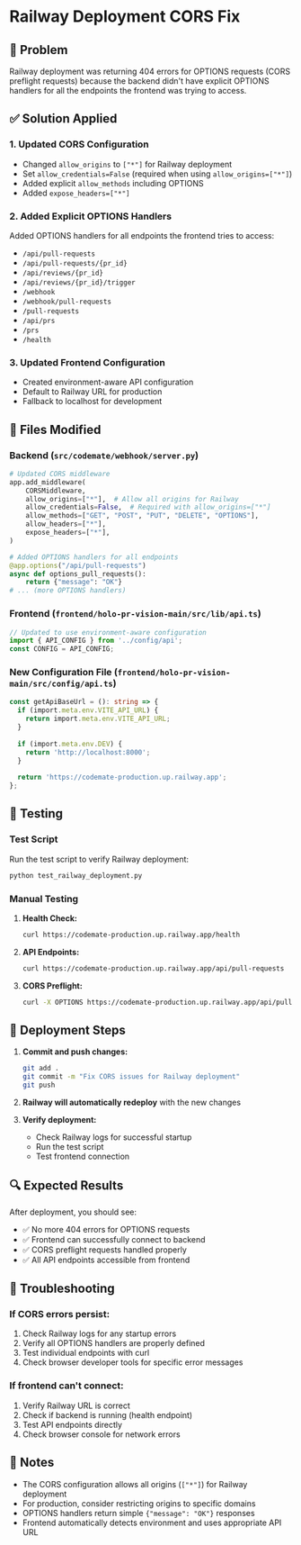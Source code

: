 # Railway Deployment CORS Fix

## 🚨 Problem
Railway deployment was returning 404 errors for OPTIONS requests (CORS preflight requests) because the backend didn't have explicit OPTIONS handlers for all the endpoints the frontend was trying to access.

## ✅ Solution Applied

### 1. Updated CORS Configuration
- Changed `allow_origins` to `["*"]` for Railway deployment
- Set `allow_credentials=False` (required when using `allow_origins=["*"]`)
- Added explicit `allow_methods` including OPTIONS
- Added `expose_headers=["*"]`

### 2. Added Explicit OPTIONS Handlers
Added OPTIONS handlers for all endpoints the frontend tries to access:
- `/api/pull-requests`
- `/api/pull-requests/{pr_id}`
- `/api/reviews/{pr_id}`
- `/api/reviews/{pr_id}/trigger`
- `/webhook`
- `/webhook/pull-requests`
- `/pull-requests`
- `/api/prs`
- `/prs`
- `/health`

### 3. Updated Frontend Configuration
- Created environment-aware API configuration
- Default to Railway URL for production
- Fallback to localhost for development

## 🔧 Files Modified

### Backend (`src/codemate/webhook/server.py`)
```python
# Updated CORS middleware
app.add_middleware(
    CORSMiddleware,
    allow_origins=["*"],  # Allow all origins for Railway
    allow_credentials=False,  # Required with allow_origins=["*"]
    allow_methods=["GET", "POST", "PUT", "DELETE", "OPTIONS"],
    allow_headers=["*"],
    expose_headers=["*"],
)

# Added OPTIONS handlers for all endpoints
@app.options("/api/pull-requests")
async def options_pull_requests():
    return {"message": "OK"}
# ... (more OPTIONS handlers)
```

### Frontend (`frontend/holo-pr-vision-main/src/lib/api.ts`)
```typescript
// Updated to use environment-aware configuration
import { API_CONFIG } from '../config/api';
const CONFIG = API_CONFIG;
```

### New Configuration File (`frontend/holo-pr-vision-main/src/config/api.ts`)
```typescript
const getApiBaseUrl = (): string => {
  if (import.meta.env.VITE_API_URL) {
    return import.meta.env.VITE_API_URL;
  }
  
  if (import.meta.env.DEV) {
    return 'http://localhost:8000';
  }
  
  return 'https://codemate-production.up.railway.app';
};
```

## 🧪 Testing

### Test Script
Run the test script to verify Railway deployment:
```bash
python test_railway_deployment.py
```

### Manual Testing
1. **Health Check:**
   ```bash
   curl https://codemate-production.up.railway.app/health
   ```

2. **API Endpoints:**
   ```bash
   curl https://codemate-production.up.railway.app/api/pull-requests
   ```

3. **CORS Preflight:**
   ```bash
   curl -X OPTIONS https://codemate-production.up.railway.app/api/pull-requests
   ```

## 🚀 Deployment Steps

1. **Commit and push changes:**
   ```bash
   git add .
   git commit -m "Fix CORS issues for Railway deployment"
   git push
   ```

2. **Railway will automatically redeploy** with the new changes

3. **Verify deployment:**
   - Check Railway logs for successful startup
   - Run the test script
   - Test frontend connection

## 🔍 Expected Results

After deployment, you should see:
- ✅ No more 404 errors for OPTIONS requests
- ✅ Frontend can successfully connect to backend
- ✅ CORS preflight requests handled properly
- ✅ All API endpoints accessible from frontend

## 🐛 Troubleshooting

### If CORS errors persist:
1. Check Railway logs for any startup errors
2. Verify all OPTIONS handlers are properly defined
3. Test individual endpoints with curl
4. Check browser developer tools for specific error messages

### If frontend can't connect:
1. Verify Railway URL is correct
2. Check if backend is running (health endpoint)
3. Test API endpoints directly
4. Check browser console for network errors

## 📝 Notes

- The CORS configuration allows all origins (`["*"]`) for Railway deployment
- For production, consider restricting origins to specific domains
- OPTIONS handlers return simple `{"message": "OK"}` responses
- Frontend automatically detects environment and uses appropriate API URL
